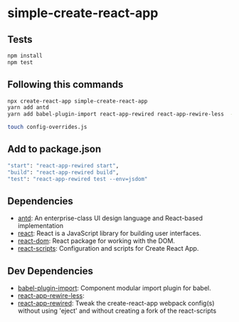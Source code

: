 # simple-create-react-app




## Tests

```sh
npm install
npm test
```

## Following this commands
```sh
npx create-react-app simple-create-react-app
yarn add antd
yarn add babel-plugin-import react-app-rewired react-app-rewire-less  -D

touch config-overrides.js
```

## Add to package.json

```sh
"start": "react-app-rewired start",
"build": "react-app-rewired build",
"test": "react-app-rewired test --env=jsdom"
```


## Dependencies

- [antd](https://ghub.io/antd): An enterprise-class UI design language and React-based implementation
- [react](https://ghub.io/react): React is a JavaScript library for building user interfaces.
- [react-dom](https://ghub.io/react-dom): React package for working with the DOM.
- [react-scripts](https://ghub.io/react-scripts): Configuration and scripts for Create React App.

## Dev Dependencies

- [babel-plugin-import](https://ghub.io/babel-plugin-import): Component modular import plugin for babel.
- [react-app-rewire-less](https://ghub.io/react-app-rewire-less): 
- [react-app-rewired](https://ghub.io/react-app-rewired): Tweak the create-react-app webpack config(s) without using &#39;eject&#39; and without creating a fork of the react-scripts

